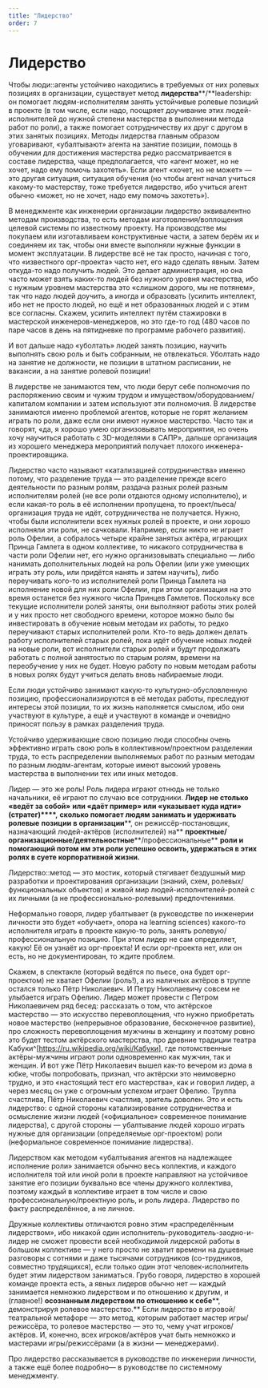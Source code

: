```yaml
---
title: "Лидерство"
order: 7
---
```


# Лидерство

Чтобы люди::агенты устойчиво находились в требуемых от них ролевых позициях в организации, существует метод **лидерства****/**leadership: он помогает людям-исполнителям занять устойчивые ролевые позиций в проекте (в том числе, если надо, поощряет доучивание этих людей-исполнителей до нужной степени мастерства в выполнении метода работ по роли), а также помогает сотрудничеству их друг с другом в этих занятых позициях. Методы лидерства главным образом уговаривают, «убалтывают» агента на занятие позиции, помощь в обучении для достижения мастерства редко рассматривается в составе лидерства, чаще предполагается, что «агент может, но не хочет, надо ему помочь захотеть». Если агент «хочет, но не может» — это другая ситуация, ситуация обучения (но чтобы агент начал учиться какому-то мастерству, тоже требуется лидерство, ибо учиться агент обычно «может, но не хочет, надо ему помочь захотеть»).

В менеджменте как инженерии организации лидерство эквивалентно методам производства, то есть методам изготовления/воплощения целевой системы по известному проекту. На производстве мы покупаем или изготавливаем конструктивные части, а затем берём их и соединяем их так, чтобы они вместе выполняли нужные функции в момент эксплуатации. В лидерстве всё не так просто, начиная с того, что «известного орг-проекта» часто нет, его надо сделать явным. Затем откуда-то надо получить людей. Это делает администрация, но она часто может взять каких-то людей без нужного уровня мастерства, ибо с нужным уровнем мастерства это «слишком дорого, мы не потянем», так что надо людей доучить, а иногда и образовать (усилить интеллект, ибо нет не просто людей, но ещё и нет образованных людей и с этим все согласны. Скажем, усилить интеллект путём стажировки в мастерской инженеров-менеджеров, но это где-то год (480 часов по паре часов в день на пятидневке по программе рабочего развития).

И вот дальше надо «уболтать» людей занять позицию, научить выполнять свою роль и быть собранным, не отвлекаться. Уболтать надо на занятие не должности, не позиции в штатном расписании, не вакансии, а на занятие ролевой позиции!

В лидерстве не занимаются тем, что люди берут себе полномочия по распоряжению своим и чужим трудом и имуществом/оборудованием/капиталом компании и затем используют эти полномочия. В лидерстве занимаются именно проблемой агентов, которые не горят желанием играть по роли, даже если они имеют нужное мастерство. Часто так и говорят, «да, я хорошо умею организовывать мероприятия, но очень хочу научиться работать с 3D-моделями в САПР», дальше организация из хорошего менеджера мероприятий получает плохого инженера-проектировщика.

Лидерство часто называют «катализацией сотрудничества» именно потому, что разделение труда — это разделение прежде всего деятельности по разным ролям, раздача разных ролей разным исполнителям ролей (не все роли отдаются одному исполнителю), и если какая-то роль в её исполнении пропущена, то проект/пьеса/организация труда не идёт, сотрудничества не получается. Нужно, чтобы были исполнители всех нужных ролей в проекте, и они хорошо исполняли эти роли, не сачковали. Например, если никто не играет роль Офелии, а собралось четыре крайне занятых актёра, играющих Принца Гамлета в одном коллективе, то никакого сотрудничества в части роли Офелии нет, его нужно организовывать специально — либо нанимать дополнительных людей на роль Офелии (или уже умеющих играть эту роль, или придётся нанять и затем научить), либо переучивать кого-то из исполнителей роли Принца Гамлета на исполнение новой для них роли Офелии, при этом организация на это время останется без нужного числа Принцев Гамлетов. Поскольку все текущие исполнители ролей заняты, они выполняют работы этих ролей и у них просто нет свободного времени, которое можно было бы инвестировать в обучение новым методам их работы, то редко переучивают старых исполнителей роли. Кто-то ведь должен делать работу исполнителей старых ролей, пока идёт обучение новых людей на новые роли, вот исполнители старых ролей и будут продолжать работать с полной занятостью по старым ролям, времени на переобучение у них не будет. Новую работу по новым методам работы в новых ролях будут учиться делать вновь набираемые люди.

Если люди устойчиво занимают какую-то культурно-обусловленную позицию, профессионализируются в её методах работы, преследуют интересы этой позиции, то их жизнь наполняется смыслом, ибо они участвуют в культуре, а ещё и участвуют в команде и очевидно приносят пользу в рамках разделения труда.

Устойчиво удерживающие свою позицию люди способны очень эффективно играть свою роль в коллективном/проектном разделении труда, то есть распределении выполняемых работ по разным методам по разным людям-агентам, которые имеют высокий уровень мастерства в выполнении тех или иных методов.

Лидер — это же роль! Роль лидера играют отнюдь не только начальники, её играют по случаю все сотрудники. **Лидер** **не столько** **«****ведёт за собой****»** **или «даёт пример» или «указывает куда идти» (стратег)****,** **сколько помогает людям занимать и удерживать** **ролевые** **позиции** **в организации****, он режиссёр-постановщик, назначающий людей-актёров (исполнителей) на** **проектные/организационные/деятельностные****/профессиональные** **роли и помогающий потом им эти роли успешно освоить, удержаться в этих ролях в суете корпоративной жизни.**

Лидерство::метод — это мостик, который стягивает бездушный мир разработки и проектирования организации (знаний, схем, ролевых/функциональных объектов) и живой мир людей-исполнителей-ролей с их личными (а не профессионально-ролевыми) предпочтениями.

Неформально говоря, лидер убалтывает (в руководстве по инженерии личности это будет «обучает», опора на learning sciences) какого-то исполнителя играть в проекте какую-то роль, занять ролевую/профессиональную позицию. При этом лидер не сам определяет, какую! Её он узнаёт из орг-проекта! И если орг-проекта нет, или он есть, но не документирован, то ждите проблем.

Скажем, в спектакле (который ведётся по пьесе, она будет орг-проектом) не хватает Офелии (роль!), а из наличных актёров в труппе остался только Пётр Николаевич. И Петру Николаевичу совсем не улыбается играть Офелию. Лидер может провести с Петром Николаевичем ряд бесед: рассказать о том, что актёрское мастерство — это искусство перевоплощения, что нужно приобретать новое мастерство (непрерывное образование, бесконечное развитие), про сложность перевоплощения мужчины в женщину и поэтому ровно это будет тестом актёрского мастерства, про древние традиции театра Кабуки^[<https://ru.wikipedia.org/wiki/Кабуки>], где потомственные актёры-мужчины играют роли одновременно как мужчин, так и женщин. И вот уже Пётр Николаевич вышел как-то вечером из дома в юбке, чтобы попробовать, признал, что актёрски это неимоверно трудно, и это «настоящий тест его мастерства», как и говорил лидер, а через месяц он уже с огромным успехом играет Офелию. Труппа счастлива, Пётр Николаевич счастлив, зритель доволен. Это и есть лидерство: с одной стороны катализирование сотрудничества и осмысление жизни людей («официальное» современное понимание лидерства), с другой стороны — убалтывание людей хорошо играть нужные для организации (определяемые орг-проектом) роли (неформальное современное понимание лидерства).

Лидерством как методом «убалтывания агентов на надлежащее исполнение роли» занимается обычно весь коллектив, и каждого исполнителя той или иной роли в проекте направляют на устойчивое занятие его позиции буквально все члены дружного коллектива, поэтому каждый в коллективе играет в том числе и свою профессиональную/проектную роль, и роль лидера. Лидерство по факту распределённое, а не личное.

Дружные коллективы отличаются ровно этим «распределённым лидерством», ибо никакой один исполнитель-руководитель-заодно-и-лидер не сможет провести всей необходимой лидерской работы в большом коллективе — у него просто не хватит времени на душевные разговоры с сотнями и даже тысячами сотрудников (со-трудников, совместно трудящихся), если только один этот человек-исполнитель будет этим лидерством заниматься. Грубо говоря, лидерство в хорошей команде проекта есть, а явных лидеров обычно нет — каждый занимается немножко лидерством и по отношению к другим, и (главное!) **осознанным лидерством по отношению к себе****, демонстрируя ролевое мастерство.** Если лидерство в игровой/театральной метафоре — это метод, которым работает мастер игры/режиссёра, то ролевое мастерство — это то, чему учат игроков/актёров. И, конечно, всех игроков/актёров учат быть немножко и мастерами игры/режиссёрами (а в жизни — менеджерами).

Про лидерство рассказывается в руководстве по инженерии личности, а также ещё более подробно— в руководстве по системному менеджменту.